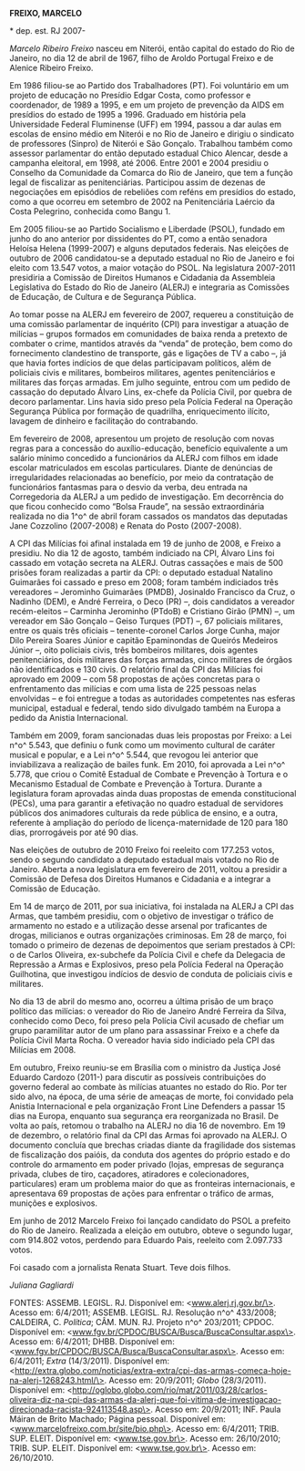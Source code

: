 **FREIXO, MARCELO**

\* dep. est. RJ 2007-

*Marcelo Ribeiro Freixo* nasceu em Niterói, então capital do estado do
Rio de Janeiro, no dia 12 de abril de 1967, filho de Aroldo Portugal
Freixo e de Alenice Ribeiro Freixo.

Em 1986 filiou-se ao Partido dos Trabalhadores (PT). Foi voluntário em
um projeto de educação no Presídio Edgar Costa, como professor e
coordenador, de 1989 a 1995, e em um projeto de prevenção da AIDS em
presídios do estado de 1995 a 1996. Graduado em história pela
Universidade Federal Fluminense (UFF) em 1994, passou a dar aulas em
escolas de ensino médio em Niterói e no Rio de Janeiro e dirigiu o
sindicato de professores (Sinpro) de Niterói e São Gonçalo. Trabalhou
também como assessor parlamentar do então deputado estadual Chico
Alencar, desde a campanha eleitoral, em 1998, até 2006. Entre 2001 e
2004 presidiu o Conselho da Comunidade da Comarca do Rio de Janeiro, que
tem a função legal de fiscalizar as penitenciárias. Participou assim de
dezenas de negociações em episódios de rebeliões com reféns em presídios
do estado, como a que ocorreu em setembro de 2002 na Penitenciária
Laércio da Costa Pelegrino, conhecida como Bangu 1.

Em 2005 filiou-se ao Partido Socialismo e Liberdade (PSOL), fundado em
junho do ano anterior por dissidentes do PT, como a então senadora
Heloísa Helena (1999-2007) e alguns deputados federais. Nas eleições de
outubro de 2006 candidatou-se a deputado estadual no Rio de Janeiro e
foi eleito com 13.547 votos, a maior votação do PSOL. Na legislatura
2007-2011 presidiria a Comissão de Direitos Humanos e Cidadania da
Assembleia Legislativa do Estado do Rio de Janeiro (ALERJ) e integraria
as Comissões de Educação, de Cultura e de Segurança Pública.

Ao tomar posse na ALERJ em fevereiro de 2007, requereu a constituição de
uma comissão parlamentar de inquérito (CPI) para investigar a atuação de
milícias – grupos formados em comunidades de baixa renda a pretexto de
combater o crime, mantidos através da “venda” de proteção, bem como do
fornecimento clandestino de transporte, gás e ligações de TV a cabo –,
já que havia fortes indícios de que delas participavam políticos, além
de policiais civis e militares, bombeiros militares, agentes
penitenciários e militares das forças armadas. Em julho seguinte, entrou
com um pedido de cassação do deputado Álvaro Lins, ex-chefe da Polícia
Civil, por quebra de decoro parlamentar. Lins havia sido preso pela
Polícia Federal na Operação Segurança Pública por formação de quadrilha,
enriquecimento ilícito, lavagem de dinheiro e facilitação do
contrabando.

Em fevereiro de 2008, apresentou um projeto de resolução com novas
regras para a concessão do auxílio-educação, benefício equivalente a um
salário mínimo concedido a funcionários da ALERJ com filhos em idade
escolar matriculados em escolas particulares. Diante de denúncias de
irregularidades relacionadas ao benefício, por meio da contratação de
funcionários fantasmas para o desvio da verba, deu entrada na
Corregedoria da ALERJ a um pedido de investigação. Em decorrência do que
ficou conhecido como “Bolsa Fraude”, na sessão extraordinária realizada
no dia 1^o^ de abril foram cassados os mandatos das deputadas Jane
Cozzolino (2007-2008) e Renata do Posto (2007-2008).

A CPI das Milícias foi afinal instalada em 19 de junho de 2008, e Freixo
a presidiu. No dia 12 de agosto, também indiciado na CPI, Álvaro Lins
foi cassado em votação secreta na ALERJ. Outras cassações e mais de 500
prisões foram realizadas a partir da CPI: o deputado estadual Natalino
Guimarães foi cassado e preso em 2008; foram também indiciados três
vereadores – Jerominho Guimarães (PMDB), Josinaldo Francisco da Cruz, o
Nadinho (DEM), e André Ferreira, o Deco (PR) –, dois candidatos a
vereador recém-eleitos – Carminha Jerominho (PTdoB) e Cristiano Girão
(PMN) –, um vereador em São Gonçalo – Geiso Turques (PDT) –, 67
policiais militares, entre os quais três oficiais – tenente-coronel
Carlos Jorge Cunha, major Dilo Pereira Soares Júnior e capitão
Epaminondas de Queirós Medeiros Júnior –, oito policiais civis, três
bombeiros militares, dois agentes penitenciários, dois militares das
forças armadas, cinco militares de órgãos não identificados e 130 civis.
O relatório final da CPI das Milícias foi aprovado em 2009 – com 58
propostas de ações concretas para o enfrentamento das milícias e com uma
lista de 225 pessoas nelas envolvidas – e foi entregue a todas as
autoridades competentes nas esferas municipal, estadual e federal, tendo
sido divulgado também na Europa a pedido da Anistia Internacional.

Também em 2009, foram sancionadas duas leis propostas por Freixo: a Lei
n^o^ 5.543, que definiu o funk como um movimento cultural de caráter
musical e popular, e a Lei n^o^ 5.544, que revogou lei anterior que
inviabilizava a realização de bailes funk. Em 2010, foi aprovada a Lei
n^o^ 5.778, que criou o Comitê Estadual de Combate e Prevenção à Tortura
e o Mecanismo Estadual de Combate e Prevenção à Tortura. Durante a
legislatura foram aprovadas ainda duas propostas de emenda
constitucional (PECs), uma para garantir a efetivação no quadro estadual
de servidores públicos dos animadores culturais da rede pública de
ensino, e a outra, referente à ampliação do período de
licença-maternidade de 120 para 180 dias, prorrogáveis por até 90 dias.

Nas eleições de outubro de 2010 Freixo foi reeleito com 177.253 votos,
sendo o segundo candidato a deputado estadual mais votado no Rio de
Janeiro. Aberta a nova legislatura em fevereiro de 2011, voltou a
presidir a Comissão de Defesa dos Direitos Humanos e Cidadania e a
integrar a Comissão de Educação.

Em 14 de março de 2011, por sua iniciativa, foi instalada na ALERJ a CPI
das Armas, que também presidiu, com o objetivo de investigar o tráfico
de armamento no estado e a utilização desse arsenal por traficantes de
drogas, milicianos e outras organizações criminosas. Em 28 de março, foi
tomado o primeiro de dezenas de depoimentos que seriam prestados à CPI:
o de Carlos Oliveira, ex-subchefe da Polícia Civil e chefe da Delegacia
de Repressão a Armas e Explosivos, preso pela Polícia Federal na
Operação Guilhotina, que investigou indícios de desvio de conduta de
policiais civis e militares.

No dia 13 de abril do mesmo ano, ocorreu a última prisão de um braço
político das milícias: o vereador do Rio de Janeiro André Ferreira da
Silva, conhecido como Deco, foi preso pela Polícia Civil acusado de
chefiar um grupo paramilitar autor de um plano para assassinar Freixo e
a chefe da Polícia Civil Marta Rocha. O vereador havia sido indiciado
pela CPI das Milícias em 2008.

Em outubro, Freixo reuniu-se em Brasília com o ministro da Justiça José
Eduardo Cardozo (2011-) para discutir as possíveis contribuições do
governo federal ao combate às milícias atuantes no estado do Rio. Por
ter sido alvo, na época, de uma série de ameaças de morte, foi convidado
pela Anistia Internacional e pela organização Front Line Defenders a
passar 15 dias na Europa, enquanto sua segurança era reorganizada no
Brasil. De volta ao país, retomou o trabalho na ALERJ no dia 16 de
novembro. Em 19 de dezembro, o relatório final da CPI das Armas foi
aprovado na ALERJ. O documento concluía que brechas criadas diante da
fragilidade dos sistemas de fiscalização dos paióis, da conduta dos
agentes do próprio estado e do controle do armamento em poder privado
(lojas, empresas de segurança privada, clubes de tiro, caçadores,
atiradores e colecionadores, particulares) eram um problema maior do que
as fronteiras internacionais, e apresentava 69 propostas de ações para
enfrentar o tráfico de armas, munições e explosivos.

Em junho de 2012 Marcelo Freixo foi lançado candidato do PSOL a prefeito
do Rio de Janeiro. Realizada a eleição em outubro, obteve o segundo
lugar, com 914.802 votos, perdendo para Eduardo Pais, reeleito com
2.097.733 votos.

Foi casado com a jornalista Renata Stuart. Teve dois filhos.

*Juliana Gagliardi*

FONTES: ASSEMB. LEGISL. RJ. Disponível em: \<www.alerj.rj.gov.br/\>.
Acesso em: 6/4/2011; ASSEMB. LEGISL. RJ. Resolução n^o^ 433/2008;
CALDEIRA, C. *Política*; CÂM. MUN. RJ. Projeto n^o^ 203/2011; CPDOC.
Disponível em: \<www.fgv.br/CPDOC/BUSCA/Busca/BuscaConsultar.aspx\>.
Acesso em: 6/4/2011; DHBB. Disponível em:
\<www.fgv.br/CPDOC/BUSCA/Busca/BuscaConsultar.aspx\>. Acesso em:
6/4/2011; *Extra* (14/3/2011). Disponível em:
\<http://extra.globo.com/noticias/extra-extra/cpi-das-armas-comeca-hoje-na-alerj-1268243.html/\>.
Acesso em: 20/9/2011; *Globo* (28/3/2011). Disponível em:
\<http://oglobo.globo.com/rio/mat/2011/03/28/carlos-oliveira-diz-na-cpi-das-armas-da-alerj-que-foi-vitima-de-investigacao-direcionada-racista-924113548.asp\>.
Acesso em: 20/9/2011; INF. Paula Máiran de Brito Machado; Página
pessoal. Disponível em: \<www.marcelofreixo.com.br/site/bio.php\>.
Acesso em: 6/4/2011; TRIB. SUP. ELEIT. Disponível em:
\<www.tse.gov.br\>. Acesso em: 26/10/2010; TRIB. SUP. ELEIT. Disponível
em: \<www.tse.gov.br\>. Acesso em: 26/10/2010.
